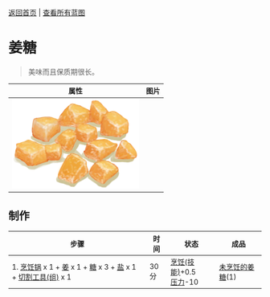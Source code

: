 [返回首页](index.md)   |  [查看所有蓝图](blueprint.md)
# 姜糖  
> 美味而且保质期很长。  
  
  属性  |   图片   
 ----  |  ----:   
   |  ![](Sprite/CandiedGinger.png)   
  
## 制作  
步骤  |  时间  |  状态  |  成品  
----  |  ----  |  ----  |  ----  
1. [烹饪锅](CookingPot.md) x 1 + [姜](Ginger.md) x 1 + [糖](Sugar.md) x 3 + [盐](Salt.md) x 1 + [切割工具(组)](GpTag_Cutter.md) x 1  |  30分  |  [烹饪(技能)](Skill_Cooking.md)+0.5<br>[压力](Stress.md)-10  |  [未烹饪的姜糖](CandiedGingerUncooked.md)(1)  
